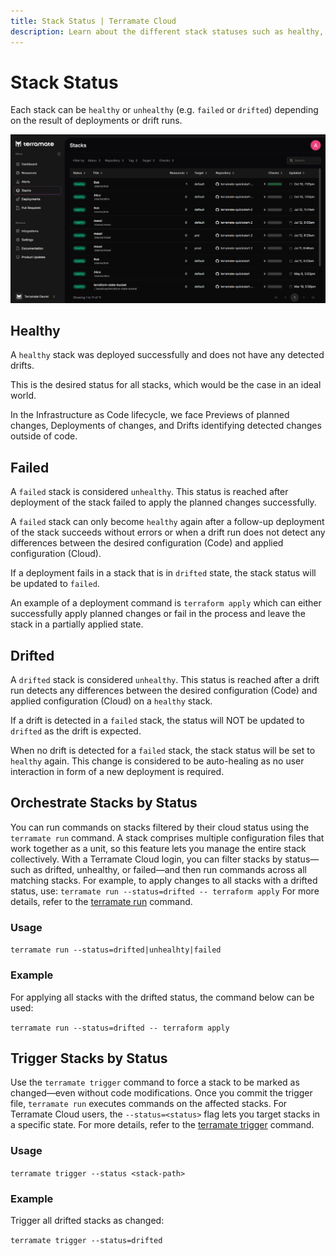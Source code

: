 ```yaml
---
title: Stack Status | Terramate Cloud
description: Learn about the different stack statuses such as healthy, unhealthy, failed and drifted in Terramate Cloud.
---
```


# Stack Status

Each stack can be `healthy` or `unhealthy` (e.g. `failed` or `drifted`) depending on the result of deployments or drift runs.

![Stacks List](../assets/stacks-index.png "Terramate Cloud Stacks LIst")

## Healthy

A `healthy` stack was deployed successfully and does not have any detected drifts.

This is the desired status for all stacks, which would be the case in an ideal world.

In the Infrastructure as Code lifecycle, we face Previews of planned changes, Deployments of changes, and Drifts
identifying detected changes outside of code.

## Failed

A `failed` stack is considered `unhealthy`. This status is reached after deployment of the stack failed to apply the
planned changes successfully.

A `failed` stack can only become `healthy` again after a follow-up deployment of the stack succeeds without errors or
when a drift run does not detect any differences between the desired configuration (Code) and applied configuration (Cloud).

If a deployment fails in a stack that is in `drifted` state, the stack status will be updated to `failed`.

An example of a deployment command is `terraform apply` which can either successfully apply planned changes or fail in
the process and leave the stack in a partially applied state.

## Drifted

A `drifted` stack is considered `unhealthy`. This status is reached after a drift run detects any differences between
the desired configuration (Code) and applied configuration (Cloud) on a `healthy` stack.

If a drift is detected in a `failed` stack, the status will NOT be updated to `drifted` as the drift is expected.

When no drift is detected for a `failed` stack, the stack status will be set to `healthy` again. This change is considered to be auto-healing as no user interaction in form of a new deployment is required.

## Orchestrate Stacks by Status

 You can run commands on stacks filtered by their cloud status using the `terramate run` command. A stack comprises multiple configuration files that work together as a unit, so this feature lets you manage the entire stack collectively. With a Terramate Cloud login, you can filter stacks by status—such as drifted, unhealthy, or failed—and then run commands across all matching stacks. For example, to apply changes to all stacks with a drifted status, use:
`terramate run --status=drifted -- terraform apply`
For more details, refer to the [terramate run](../../cli/reference/cmdline/run.md#running-a-command-on-stacks-with-specific-cloud-status) command.

### Usage 
`terramate run --status=drifted|unhealhty|failed`

### Example

For applying all stacks with the drifted status, the command below can be used:

`terramate run --status=drifted -- terraform apply`

## Trigger Stacks by Status

Use the `terramate trigger` command to force a stack to be marked as changed—even without code modifications. Once you commit the trigger file, `terramate run` executes commands on the affected stacks. For Terramate Cloud users, the `--status=<status>` flag lets you target stacks in a specific state.
For more details, refer to the [terramate trigger](../../cli/reference/cmdline/trigger.md#trigger) command.

### Usage

`terramate trigger --status <stack-path>`

### Example

Trigger all drifted stacks as changed:

`terramate trigger --status=drifted`